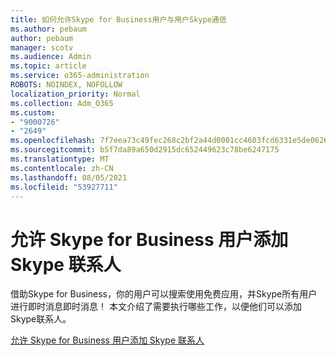 ```yaml
---
title: 如何允许Skype for Business用户与用户Skype通信
ms.author: pebaum
author: pebaum
manager: scotv
ms.audience: Admin
ms.topic: article
ms.service: o365-administration
ROBOTS: NOINDEX, NOFOLLOW
localization_priority: Normal
ms.collection: Adm_O365
ms.custom:
- "9000726"
- "2649"
ms.openlocfilehash: 7f7eea73c49fec268c2bf2a44d0001cc4603fcd6331e5de0626862389f7cc04d
ms.sourcegitcommit: b5f7da89a650d2915dc652449623c78be6247175
ms.translationtype: MT
ms.contentlocale: zh-CN
ms.lasthandoff: 08/05/2021
ms.locfileid: "53927711"
---
```

# <a name="let-skype-for-business-users-add-skype-contacts"></a>允许 Skype for Business 用户添加 Skype 联系人

借助Skype for Business，你的用户可以搜索使用免费应用，并Skype所有用户进行即时消息即时消息！ 本文介绍了需要执行哪些工作，以便他们可以添加Skype联系人。

[允许 Skype for Business 用户添加 Skype 联系人](https://docs.microsoft.com/skypeforbusiness/set-up-skype-for-business-online/let-skype-for-business-users-add-skype-contacts)